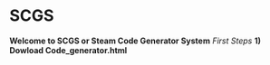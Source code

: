 # SCGS
**Welcome to SCGS or Steam Code Generator System**
*First Steps*
**1) Dowload Code_generator.html**
